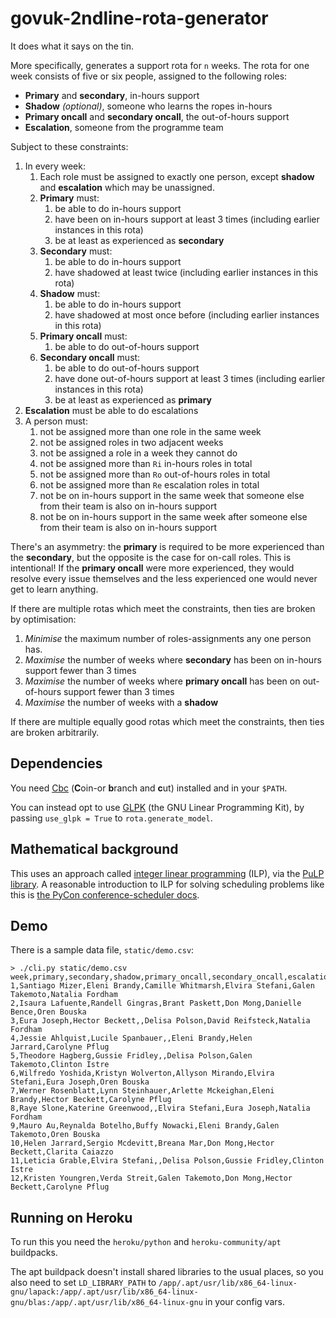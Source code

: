 govuk-2ndline-rota-generator
============================

It does what it says on the tin.

More specifically, generates a support rota for `n` weeks.  The rota
for one week consists of five or six people, assigned to the following
roles:

- **Primary** and **secondary**, in-hours support
- **Shadow** *(optional)*, someone who learns the ropes in-hours
- **Primary oncall** and **secondary oncall**, the out-of-hours support
- **Escalation**, someone from the programme team

Subject to these constraints:

1. In every week:
   1. Each role must be assigned to exactly one person, except **shadow** and **escalation** which may be unassigned.
   2. **Primary** must:
      1. be able to do in-hours support
      2. have been on in-hours support at least 3 times (including earlier instances in this rota)
      3. be at least as experienced as **secondary**
   3. **Secondary** must:
      1. be able to do in-hours support
      2. have shadowed at least twice (including earlier instances in this rota)
   4. **Shadow** must:
      1. be able to do in-hours support
      2. have shadowed at most once before (including earlier instances in this rota)
   5. **Primary oncall** must:
      1. be able to do out-of-hours support
   6. **Secondary oncall** must:
      1. be able to do out-of-hours support
      2. have done out-of-hours support at least 3 times (including earlier instances in this rota)
      3. be at least as experienced as **primary**
  7. **Escalation** must be able to do escalations
2. A person must:
   1. not be assigned more than one role in the same week
   2. not be assigned roles in two adjacent weeks
   3. not be assigned a role in a week they cannot do
   4. not be assigned more than `Ri` in-hours roles in total
   5. not be assigned more than `Ro` out-of-hours roles in total
   6. not be assigned more than `Re` escalation roles in total
   7. not be on in-hours support in the same week that someone else from their team is also on in-hours support
   8. not be on in-hours support in the same week after someone else from their team is also on in-hours support

There's an asymmetry: the **primary** is required to be more
experienced than the **secondary**, but the opposite is the case for
on-call roles.  This is intentional!  If the **primary oncall** were
more experienced, they would resolve every issue themselves and the
less experienced one would never get to learn anything.

If there are multiple rotas which meet the constraints, then ties are
broken by optimisation:

1. *Minimise* the maximum number of roles-assignments any one person has.
2. *Maximise* the number of weeks where **secondary** has been on in-hours support fewer than 3 times
3. *Maximise* the number of weeks where **primary oncall** has been on out-of-hours support fewer than 3 times
4. *Maximise* the number of weeks with a **shadow**

If there are multiple equally good rotas which meet the constraints,
then ties are broken arbitrarily.

## Dependencies

You need [Cbc][] (**C**oin-or **b**ranch and **c**ut) installed and in
your `$PATH`.

You can instead opt to use [GLPK][] (the GNU Linear Programming Kit),
by passing `use_glpk = True` to `rota.generate_model`.

[Cbc]: https://projects.coin-or.org/Cbc
[GLPK]: https://www.gnu.org/software/glpk/

## Mathematical background

This uses an approach called [integer linear programming][] (ILP), via
the [PuLP library][].  A reasonable introduction to ILP for solving
scheduling problems like this is [the PyCon conference-scheduler
docs][].

[integer linear programming]: https://en.wikipedia.org/wiki/Integer_programming
[PuLP library]: https://pythonhosted.org/PuLP/
[the PyCon conference-scheduler docs]: https://conference-scheduler.readthedocs.io/en/latest/background/mathematical_model.html

## Demo

There is a sample data file, `static/demo.csv`:

```
> ./cli.py static/demo.csv
week,primary,secondary,shadow,primary_oncall,secondary_oncall,escalation
1,Santiago Mizer,Eleni Brandy,Camille Whitmarsh,Elvira Stefani,Galen Takemoto,Natalia Fordham
2,Isaura Lafuente,Randell Gingras,Brant Paskett,Don Mong,Danielle Bence,Oren Bouska
3,Eura Joseph,Hector Beckett,,Delisa Polson,David Reifsteck,Natalia Fordham
4,Jessie Ahlquist,Lucile Spanbauer,,Eleni Brandy,Helen Jarrard,Carolyne Pflug
5,Theodore Hagberg,Gussie Fridley,,Delisa Polson,Galen Takemoto,Clinton Istre
6,Wilfredo Yoshida,Kristyn Wolverton,Allyson Mirando,Elvira Stefani,Eura Joseph,Oren Bouska
7,Werner Rosenblatt,Lynn Steinhauer,Arlette Mckeighan,Eleni Brandy,Hector Beckett,Carolyne Pflug
8,Raye Slone,Katerine Greenwood,,Elvira Stefani,Eura Joseph,Natalia Fordham
9,Mauro Au,Reynalda Botelho,Buffy Nowacki,Eleni Brandy,Galen Takemoto,Oren Bouska
10,Helen Jarrard,Sergio Mcdevitt,Breana Mar,Don Mong,Hector Beckett,Clarita Caiazzo
11,Leticia Grable,Elvira Stefani,,Delisa Polson,Gussie Fridley,Clinton Istre
12,Kristen Youngren,Verda Streit,Galen Takemoto,Don Mong,Hector Beckett,Carolyne Pflug
```

## Running on Heroku

To run this you need the `heroku/python` and `heroku-community/apt`
buildpacks.

The apt buildpack doesn't install shared libraries to the usual
places, so you also need to set `LD_LIBRARY_PATH` to
`/app/.apt/usr/lib/x86_64-linux-gnu/lapack:/app/.apt/usr/lib/x86_64-linux-gnu/blas:/app/.apt/usr/lib/x86_64-linux-gnu`
in your config vars.
